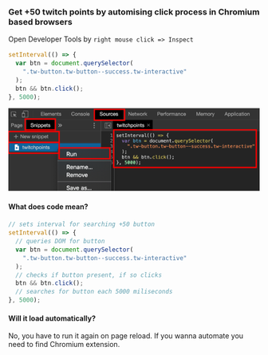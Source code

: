 ### Get +50 twitch points by automising click process in Chromium based browsers

Open Developer Tools by ```right mouse click => Inspect```

```Javascript
setInterval(() => {
  var btn = document.querySelector(
    ".tw-button.tw-button--success.tw-interactive"
  );
  btn && btn.click();
}, 5000);
```

![](snippet.png)

#### What does code mean?

```Javascript
// sets interval for searching +50 button
setInterval(() => {
  // queries DOM for button
  var btn = document.querySelector(
    ".tw-button.tw-button--success.tw-interactive"
  );
  // checks if button present, if so clicks
  btn && btn.click();
  // searches for button each 5000 miliseconds
}, 5000);
```

#### Will it load automatically?

No, you have to run it again on page reload. If you wanna automate you need to find Chromium extension.



